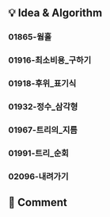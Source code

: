 ## 💡 Idea & Algorithm <!-- 핵심 아이디어 및 알고리즘 -->
### 01865-웜홀  
### 01916-최소비용_구하기  
### 01918-후위_표기식  
### 01932-정수_삼각형  
### 01967-트리의_지름  
### 01991-트리_순회  
### 02096-내려가기  
## 💬 Comment <!-- 후기 -->
